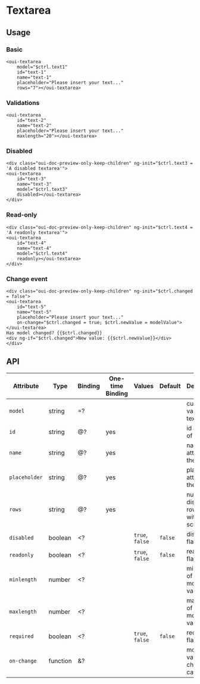 # Textarea

<component-status cx-design="complete" ux="complete"></component-status>

## Usage

### Basic

```html:preview
<oui-textarea
    model="$ctrl.text1"
    id="text-1"
    name="text-1"
    placeholder="Please insert your text..."
    rows="7"></oui-textarea>
```

### Validations

```html:preview
<oui-textarea
    id="text-2"
    name="text-2"
    placeholder="Please insert your text..."
    maxlength="20"></oui-textarea>
```

### Disabled

```html:preview
<div class="oui-doc-preview-only-keep-children" ng-init="$ctrl.text3 = 'A disabled textarea'">
<oui-textarea
    id="text-3"
    name="text-3"
    model="$ctrl.text3"
    disabled></oui-textarea>
</div>
```

### Read-only

```html:preview
<div class="oui-doc-preview-only-keep-children" ng-init="$ctrl.text4 = 'A readonly textarea'">
<oui-textarea
    id="text-4"
    name="text-4"
    model="$ctrl.text4"
    readonly></oui-textarea>
</div>
```

### Change event

```html:preview
<div class="oui-doc-preview-only-keep-children" ng-init="$ctrl.changed = false">
<oui-textarea
    id="text-5"
    name="text-5"
    placeholder="Please insert your text..."
    on-change="$ctrl.changed = true; $ctrl.newValue = modelValue"></oui-textarea>
Has model changed? {{$ctrl.changed}}
<div ng-if="$ctrl.changed">New value: {{$ctrl.newValue}}</div>
</div>
```

## API

| Attribute           | Type     | Binding | One-time Binding | Values                 | Default             | Description                                      |
| ----                | ----     | ----    | ----             | ----                   | ----                | ----                                             |
| `model`             | string   | =?      |                  |                        |                     | current value of the textarea                    |
| `id`                | string   | @?      | yes              |                        |                     | id attribute of the radio                        |
| `name`              | string   | @?      | yes              |                        |                     | name attribute of the textarea                   |
| `placeholder`       | string   | @?      | yes              |                        |                     | placeholder attribute of the textarea            |
| `rows`              | string   | @?      | yes              |                        |                     | number of displayed rows without scrolling       |
| `disabled`          | boolean  | <?      |                  | `true`, `false`        | `false`             | disabled flag                                    |
| `readonly`          | boolean  | <?      |                  | `true`, `false`        | `false`             | readonly flag                                    |
| `minlength`         | number   | <?      |                  |                        |                     | min length of the model value                    |
| `maxlength`         | number   | <?      |                  |                        |                     | max length of the model value                    |
| `required`          | boolean  | <?      |                  | `true`, `false`        | `false`             | required flag                                    |
| `on-change`         | function | &?      |                  |                        |                     | model value change callback                      |
